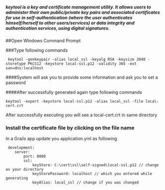 ##### keytool is a key and certificate management utility. It allows users to administer their own public/private key pairs and associated certificates for use in self-authentication (where the user authenticates himself/herself to other users/services) or data integrity and authentication services, using digital signatures.

##Open Windows Command Prompt

 ###Type following commands

     keytool -genkeypair -alias local_ssl -keyalg RSA -keysize 2048 -storetype PKCS12 -keystore local-ssl.p12 -validity 365 -ext san=dns:localhost
####System will ask you to provide some information and ask you to set a password

####After successfully generated again type following commands
       
    keytool -export -keystore local-ssl.p12 -alias local_ssl -file local-cert.crt

After successfully executing you will see a local-cert.crt in same directory 

### Install the certificate file by clicking on the file name


In a Grails app update you application.yml as following
    
     development:
        server:
            port: 8080
            ssl:
                keyStore: C:\cert\ssl\self-signed\local-ssl.p12 // change as your directory
                keyStorePassword: localhost // which you entered while generating
                keyAlias: local_ssl // change if you was changed
 